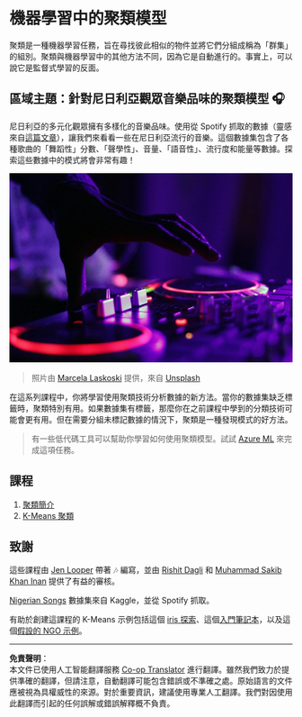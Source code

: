 <!--
CO_OP_TRANSLATOR_METADATA:
{
  "original_hash": "b28a3a4911584062772c537b653ebbc7",
  "translation_date": "2025-09-03T17:02:20+00:00",
  "source_file": "5-Clustering/README.md",
  "language_code": "hk"
}
-->
# 機器學習中的聚類模型

聚類是一種機器學習任務，旨在尋找彼此相似的物件並將它們分組成稱為「群集」的組別。聚類與機器學習中的其他方法不同，因為它是自動進行的。事實上，可以說它是監督式學習的反面。

## 區域主題：針對尼日利亞觀眾音樂品味的聚類模型 🎧

尼日利亞的多元化觀眾擁有多樣化的音樂品味。使用從 Spotify 抓取的數據（靈感來自[這篇文章](https://towardsdatascience.com/country-wise-visual-analysis-of-music-taste-using-spotify-api-seaborn-in-python-77f5b749b421)），讓我們來看看一些在尼日利亞流行的音樂。這個數據集包含了各種歌曲的「舞蹈性」分數、「聲學性」、音量、「語音性」、流行度和能量等數據。探索這些數據中的模式將會非常有趣！

![唱盤](../../../translated_images/turntable.f2b86b13c53302dc106aa741de9dc96ac372864cf458dd6f879119857aab01da.hk.jpg)

> 照片由 <a href="https://unsplash.com/@marcelalaskoski?utm_source=unsplash&utm_medium=referral&utm_content=creditCopyText">Marcela Laskoski</a> 提供，來自 <a href="https://unsplash.com/s/photos/nigerian-music?utm_source=unsplash&utm_medium=referral&utm_content=creditCopyText">Unsplash</a>
  
在這系列課程中，你將學習使用聚類技術分析數據的新方法。當你的數據集缺乏標籤時，聚類特別有用。如果數據集有標籤，那麼你在之前課程中學到的分類技術可能會更有用。但在需要分組未標記數據的情況下，聚類是一種發現模式的好方法。

> 有一些低代碼工具可以幫助你學習如何使用聚類模型。試試 [Azure ML](https://docs.microsoft.com/learn/modules/create-clustering-model-azure-machine-learning-designer/?WT.mc_id=academic-77952-leestott) 來完成這項任務。

## 課程

1. [聚類簡介](1-Visualize/README.md)
2. [K-Means 聚類](2-K-Means/README.md)

## 致謝

這些課程由 [Jen Looper](https://www.twitter.com/jenlooper) 帶著 🎶 編寫，並由 [Rishit Dagli](https://rishit_dagli) 和 [Muhammad Sakib Khan Inan](https://twitter.com/Sakibinan) 提供了有益的審核。

[Nigerian Songs](https://www.kaggle.com/sootersaalu/nigerian-songs-spotify) 數據集來自 Kaggle，並從 Spotify 抓取。

有助於創建這課程的 K-Means 示例包括這個 [iris 探索](https://www.kaggle.com/bburns/iris-exploration-pca-k-means-and-gmm-clustering)、這個[入門筆記本](https://www.kaggle.com/prashant111/k-means-clustering-with-python)，以及這個[假設的 NGO 示例](https://www.kaggle.com/ankandash/pca-k-means-clustering-hierarchical-clustering)。

---

**免責聲明**：  
本文件已使用人工智能翻譯服務 [Co-op Translator](https://github.com/Azure/co-op-translator) 進行翻譯。雖然我們致力於提供準確的翻譯，但請注意，自動翻譯可能包含錯誤或不準確之處。原始語言的文件應被視為具權威性的來源。對於重要資訊，建議使用專業人工翻譯。我們對因使用此翻譯而引起的任何誤解或錯誤解釋概不負責。